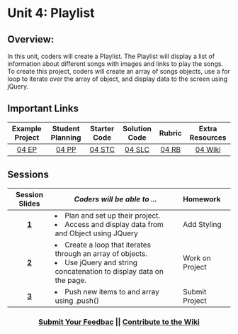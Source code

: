 # Unit 4: Playlist

## Overview: 
In this unit, coders will create a Playlist. The Playlist will display a list of information about different songs with images and links to play the songs. To create this project, coders will create an array of songs objects, use a for loop to iterate over the array of object, and display data to the screen using jQuery.
## Important Links

| Example Project | Student Planning |  Starter Code | Solution Code  | Rubric | Extra Resources |
|:-------:|:-------:|:-------:|:-------:|:-------:|:-------:|
| [04 EP](https://ScriptEdcurriculum.github.io/advanced_playlist_solution)| [04 PP](https://docs.google.com/document/d/1JBjicVmEc6TKg-6Mz4ET407vgrdO0nd6vUjBUftkJ4M) | [04 STC](https://github.com/ScriptEdcurriculum/playlist) | [04 SLC](https://github.com/ScriptEdcurriculum/advanced_playlist_solution) | [04 RB](https://drive.google.com/open?id=1sQxfNhRwnK7k08VMeSFkncODpbuCLDdk9Actey5YDVo) | [04 Wiki](https://github.com/ScriptEdcurriculum/curriculum17-18/wiki/2.-Advanced#unit-5-playlist) |

## Sessions 
|Session Slides|*Coders will be able to ...*|Homework|
|:-------:|-------|:-------|
|[**1**](https://docs.google.com/presentation/d/1-_x0S67S99RnI-Hzy-VCw675UDbJ8M50NYcewM6aYa4/edit#slide=id.g2f96b858f9_0_303)| <li> Plan and set up their project. </li> <li> Access and display data from and Object using JQuery </li> |Add Styling|
|[**2**](https://docs.google.com/presentation/d/1DE8OrI5Tnprl4WmdTX9Lf26ZRhDpQ2I1qLmQQIPsv88/edit#slide=id.g2f9cb3e494_0_0)| <li> Create a loop that iterates through an array of objects. </li> <li> Use jQuery and string concatenation to display data on the page.</li> |Work on Project|
|[**3**](https://docs.google.com/presentation/d/1_ZEsmlyDs-r0tO_RNVpoKiCgJ3KBpEe_f0pykEJ2E6A/edit#slide=id.g2f9e458d2d_0_0)| <li> Push new items to and array using .push() </li> |Submit Project|

<h3 align="center"><a href="https://docs.google.com/forms/d/e/1FAIpQLSdmoYjRk6tqJHI5Y1ELjOZ7tiYj58dmoIBEeUaXK5ciIdljIg/viewform">Submit Your Feedbac</a> || <a href="https://github.com/ScriptEdcurriculum/curriculum17-18/wiki/2.-Advanced#unit-5-playlist">Contribute to the Wiki</a> </h3>
